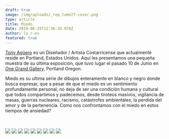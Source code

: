 ```yaml
---
draft: true
image: /img/uploads/_rep_tomo77-cover.png
type: article
title: Miedo
date: 2019-06-25T22:36:33.070Z
author: la r-ev
featured: true
---
```

[Tony Agüero](http://www.tomo77.com/) es un Diseñador / Artista Costarricense que actualmente reside en Portland, Estados Unidos. Aquí les presentamos una pequeña muestra de su última exposición, que tuvo lugar el pasado 10 de Junio en [One Grand Gallery](https://www.onegrandgallery.com/), Portland Oregon. 

Miedo es su ultima serie de dibujos enteramente en blanco y negro donde busca expresar, que a pesar de que el miedo es un sentimiento  profundamente personal, no deja de ser una condición humana y cultural que todos compartimos y padecemos, desde tiroteos masivos, vigilancia de masas, guerras nucleares, racismo, catástrofes ambientales, la perdida del amor y de la pertenencia. Como nos confrontamos con el miedo en estos tiempos de ansiedad?

<br><br>
![](/img/uploads/rep_tomo77_photo-2019-06-25-13-08-34.jpg)
![](/img/uploads/rep_tomo77_photo-2019-06-25-13-08-35-2.jpg)
![](/img/uploads/rep_tomo77_photo-2019-06-25-13-04-21.jpg)
![](/img/uploads/rep_tomo77_photo-2019-06-25-13-08-35.jpg)
![](/img/uploads/rep_tomo77_photo-2019-06-25-13-08-34-2.jpg)
![](/img/uploads/rep_tomo77_photo-2019-06-25-13-08-36.jpg)
![](/img/uploads/rep_tomo77_photo-2019-06-25-13-04-17.jpg)
![](/img/uploads/rep_tomo77_image3.png)
![](/img/uploads/rep_tomo77_photo-2019-06-25-14-06-44.jpg)

